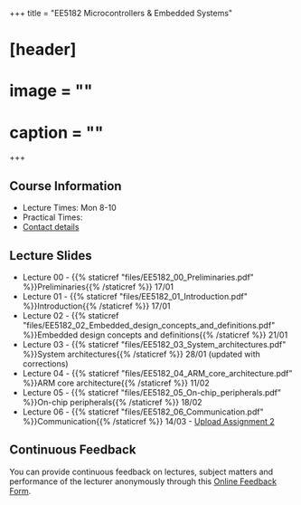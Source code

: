 +++
title = "EE5182 Microcontrollers & Embedded Systems"

# [header]
# image = ""
# caption = ""
+++

## Course Information
<!--The lecture and office hours are shown below:-->

- Lecture Times: Mon 8-10
- Practical Times: 
- [Contact details](https://academic.nimal.info/#contact)

## Lecture Slides

<!-- Slides will be posted before the lecture. -->

- Lecture 00 - {{% staticref "files/EE5182_00_Preliminaries.pdf" %}}Preliminaries{{% /staticref %}} 17/01
- Lecture 01 - {{% staticref "files/EE5182_01_Introduction.pdf" %}}Introduction{{% /staticref %}} 17/01
- Lecture 02 - {{% staticref "files/EE5182_02_Embedded_design_concepts_and_definitions.pdf" %}}Embedded design concepts and definitions{{% /staticref %}} 21/01
- Lecture 03 - {{% staticref "files/EE5182_03_System_architectures.pdf" %}}System architectures{{% /staticref %}} 28/01 (updated with corrections)
- Lecture 04 - {{% staticref "files/EE5182_04_ARM_core_architecture.pdf" %}}ARM core architecture{{% /staticref %}} 11/02
- Lecture 05 - {{% staticref "files/EE5182_05_On-chip_peripherals.pdf" %}}On-chip peripherals{{% /staticref %}} 18/02
- Lecture 06 - {{% staticref "files/EE5182_06_Communication.pdf" %}}Communication{{% /staticref %}} 14/03 - [Upload Assignment 2](https://script.google.com/macros/s/AKfycbz96T6CJyCjUiaUCZC2WQkkD4Kk_XgEwAhWLXiQLDETdL9wHkM4/exec)

## Continuous Feedback
You can provide continuous feedback on lectures, subject matters and performance of the lecturer anonymously through this [Online Feedback Form](https://goo.gl/forms/uCZ3rkVeeFCG9wIo2).
